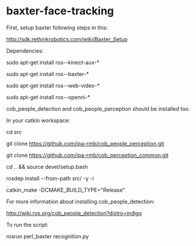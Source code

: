 # baxter-face-tracking

First, setup baxter following steps in this:

http://sdk.rethinkrobotics.com/wiki/Baxter_Setup

Dependencies:

sudo apt-get install ros-<distro>-kinect-aux-*

sudo apt-get install ros-<distro>-baxter-*

sudo apt-get install ros-<distro>-web-video-*

sudo apt-get install ros-<distro>-openni-*


cob_people_detection and cob_people_perception should be installed too.

In your catkin workspace:

cd src

git clone https://github.com/ipa-rmb/cob_people_perception.git

git clone https://github.com/ipa-rmb/cob_perception_common.git

cd .. && source devel/setup.bash

rosdep install --from-path src/ -y -i

catkin_make -DCMAKE_BUILD_TYPE="Release"



For more information about installing cob_people_detection:

http://wiki.ros.org/cob_people_detection?distro=indigo


To run the script:

rosrun perl_baxter recognition.py

